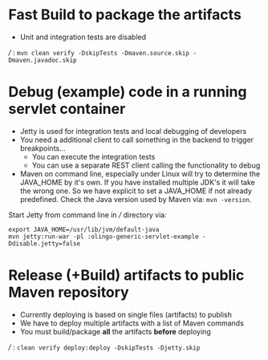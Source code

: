 # Fast Build to package the artifacts
* Unit and integration tests are disabled

_<GIT>/_ : `mvn clean verify -DskipTests -Dmaven.source.skip -Dmaven.javadoc.skip`

# Debug (example) code in a running servlet container
* Jetty is used for integration tests and local debugging of developers
* You need a additional client to call something in the backend to trigger breakpoints...
    * You can execute the integration tests
    * You can use a separate REST client calling the functionality to debug
* Maven on command line, especially under Linux will try to determine the JAVA_HOME by it's own. If you have installed multiple JDK's
it will take the wrong one. So we have explicit to set a JAVA_HOME if not already predefined.
Check the Java version used by Maven via: `mvn -version`.

Start Jetty from command line in _<GIT>/_ directory via:

```
export JAVA_HOME=/usr/lib/jvm/default-java
mvn jetty:run-war -pl :olingo-generic-servlet-example -Ddisable.jetty=false
```

# Release (+Build) artifacts to public Maven repository
* Currently deploying is based on single files (artifacts) to publish
* We have to deploy multiple artifacts with a list of Maven commands
* You must build/package **all** the artifacts **before** deploying

_<GIT>/_ : `clean verify deploy:deploy -DskipTests -Djetty.skip`

